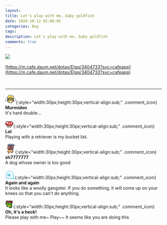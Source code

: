 ```yaml
---
layout: 
title: Let's play with me, baby goldfish
date: 2020-10-12 02:00:05
categories: Dog
tags: 
description: Let's play with me, baby goldfish
comments: true
---
```


![](https://blog.kakaocdn.net/dn/ch52Rs/btqKAAJ6xBk/s3IdJBdmKkwkJNQILZCUcK/img.gif)

[https://m.cafe.daum.net/dotax/Elgq/3404733?svc=cafeapp](<https://m.cafe.daum.net/dotax/Elgq/3404733?svc=cafeapp>)

​

* * *

![comment](/assets/character/bee.png){:style="width:30px;height:30px;vertical-align:sub;" .comment_icon} **Murmidon**  
It's hard double...   
  
![comment](/assets/character/mushroom.png){:style="width:30px;height:30px;vertical-align:sub;" .comment_icon} **Lol**  
Playing with a retriever is my bucket list.   
  
![comment](/assets/character/mask.png){:style="width:30px;height:30px;vertical-align:sub;" .comment_icon} **sh7777777**  
A dog whose owner is too good   
  
![comment](/assets/character/ghost.png){:style="width:30px;height:30px;vertical-align:sub;" .comment_icon} **Again and again**  
It looks like a woolly gangster. If you do something, it will come up on your knees so that you can't do anything.   
  
![comment](/assets/character/frog.png){:style="width:30px;height:30px;vertical-align:sub;" .comment_icon} **Oh, it's a heck!**  
Please play with me~ Play~~ It seems like you are doing this   
  

